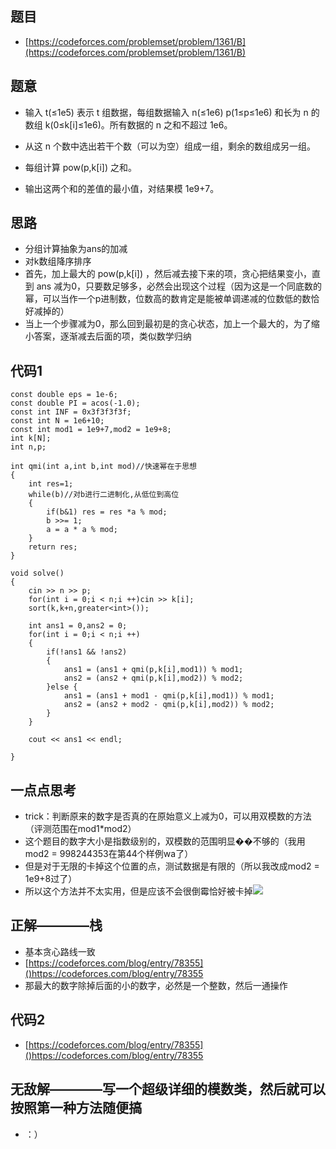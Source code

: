 ## 题目
- [https://codeforces.com/problemset/problem/1361/B](https://codeforces.com/problemset/problem/1361/B)
## 题意
- 输入 t(≤1e5) 表示 t 组数据，每组数据输入 n(≤1e6) p(1≤p≤1e6) 和长为 n 的数组 k(0≤k[i]≤1e6)。所有数据的 n 之和不超过 1e6。

- 从这 n 个数中选出若干个数（可以为空）组成一组，剩余的数组成另一组。
- 每组计算 pow(p,k[i]) 之和。
- 输出这两个和的差值的最小值，对结果模 1e9+7。
## 思路
- 分组计算抽象为ans的加减
- 对k数组降序排序
- 首先，加上最大的 pow(p,k[i]) ，然后减去接下来的项，贪心把结果变小，直到 ans 减为0，只要数足够多，必然会出现这个过程（因为这是一个同底数的幂，可以当作一个p进制数，位数高的数肯定是能被单调递减的位数低的数恰好减掉的）
- 当上一个步骤减为0，那么回到最初是的贪心状态，加上一个最大的，为了缩小答案，逐渐减去后面的项，类似数学归纳
## 代码1
```
const double eps = 1e-6;
const double PI = acos(-1.0);
const int INF = 0x3f3f3f3f;
const int N = 1e6+10;
const int mod1 = 1e9+7,mod2 = 1e9+8;
int k[N];
int n,p;

int qmi(int a,int b,int mod)//快速幂在于思想
{
    int res=1;
    while(b)//对b进行二进制化,从低位到高位
    {
        if(b&1) res = res *a % mod;
        b >>= 1;
        a = a * a % mod;
    }
    return res;
}

void solve() 
{
    cin >> n >> p;
    for(int i = 0;i < n;i ++)cin >> k[i];
    sort(k,k+n,greater<int>());

    int ans1 = 0,ans2 = 0;
    for(int i = 0;i < n;i ++)
    {
        if(!ans1 && !ans2)
        {
            ans1 = (ans1 + qmi(p,k[i],mod1)) % mod1;
            ans2 = (ans2 + qmi(p,k[i],mod2)) % mod2;
        }else {
            ans1 = (ans1 + mod1 - qmi(p,k[i],mod1)) % mod1;
            ans2 = (ans2 + mod2 - qmi(p,k[i],mod2)) % mod2;
        }
    }

    cout << ans1 << endl;

}

```

## 一点点思考
- trick：判断原来的数字是否真的在原始意义上减为0，可以用双模数的方法（评测范围在mod1*mod2）
- 这个题目的数字大小是指数级别的，双模数的范围明显��不够的（我用mod2 = 998244353在第44个样例wa了）
- 但是对于无限的卡掉这个位置的点，测试数据是有限的（所以我改成mod2 = 1e9+8过了）
- 所以这个方法并不太实用，但是应该不会很倒霉恰好被卡掉![](https://img2023.cnblogs.com/blog/2740326/202302/2740326-20230211182007256-1977649419.png)
## 正解————栈
- 基本贪心路线一致
- [https://codeforces.com/blog/entry/78355]()https://codeforces.com/blog/entry/78355
- 那最大的数字除掉后面的小的数字，必然是一个整数，然后一通操作
## 代码2
- [https://codeforces.com/blog/entry/78355]()https://codeforces.com/blog/entry/78355
## 无敌解————写一个超级详细的模数类，然后就可以按照第一种方法随便搞
- ：）
